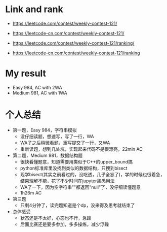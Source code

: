 # Link and rank
- https://leetcode.com/contest/weekly-contest-121/
- https://leetcode-cn.com/contest/weekly-contest-121/


- https://leetcode.com/contest/weekly-contest-121/ranking/
- https://leetcode-cn.com/contest/weekly-contest-121/ranking

# My result
- Easy 984, AC with 2WA
- Medium 981, AC with 1WA

# 个人总结
- 第一题，Easy 984，字符串模拟
    - 没仔细读题，想速写，写了一行，WA
    - WA了之后稍微看题，重写提交了一行，又WA
    - 重新读题，想到几处坑，实现起来代码不是很漂亮，22min AC
- 第二题，Medium 981，数据结构题
    - 很快看懂题意，知道需要用类似于C++的upper_bound搞
    - python标准库里没找到类似的数据结构，只搜到bisect
    - 现学bisect(其实之前看过的，没吃透，几乎全忘了)，学的时候也很着急，结果理解不能，花了不少时间在jupyter熟悉用法
    - WA了一下，因为空字符串""都返回"null"了，没仔细读懂题意
    - 1h26m AC
- 第三题
    - 只剩4分钟了，读完题知道是个dp，没来得及思考就结束了
- 总体感受
    - 状态还是不太好，心态也不行，急躁
    - 后面比赛还是要多参加，多多操练，减少浮躁